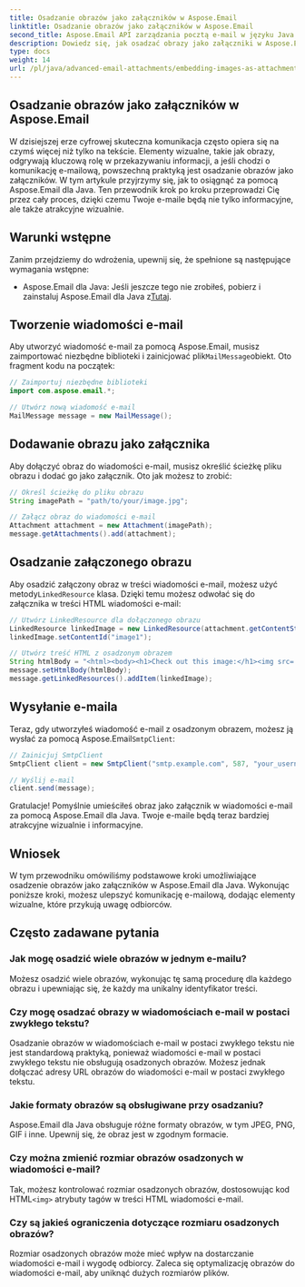 ```yaml
---
title: Osadzanie obrazów jako załączników w Aspose.Email
linktitle: Osadzanie obrazów jako załączników w Aspose.Email
second_title: Aspose.Email API zarządzania pocztą e-mail w języku Java
description: Dowiedz się, jak osadzać obrazy jako załączniki w Aspose.Email dla Java. Ulepsz swoją komunikację e-mailową dzięki angażującym wizualnie treściom.
type: docs
weight: 14
url: /pl/java/advanced-email-attachments/embedding-images-as-attachments/
---
```


## Osadzanie obrazów jako załączników w Aspose.Email

W dzisiejszej erze cyfrowej skuteczna komunikacja często opiera się na czymś więcej niż tylko na tekście. Elementy wizualne, takie jak obrazy, odgrywają kluczową rolę w przekazywaniu informacji, a jeśli chodzi o komunikację e-mailową, powszechną praktyką jest osadzanie obrazów jako załączników. W tym artykule przyjrzymy się, jak to osiągnąć za pomocą Aspose.Email dla Java. Ten przewodnik krok po kroku przeprowadzi Cię przez cały proces, dzięki czemu Twoje e-maile będą nie tylko informacyjne, ale także atrakcyjne wizualnie.

## Warunki wstępne

Zanim przejdziemy do wdrożenia, upewnij się, że spełnione są następujące wymagania wstępne:

-  Aspose.Email dla Java: Jeśli jeszcze tego nie zrobiłeś, pobierz i zainstaluj Aspose.Email dla Java z[Tutaj](https://releases.aspose.com/email/java/).

## Tworzenie wiadomości e-mail

 Aby utworzyć wiadomość e-mail za pomocą Aspose.Email, musisz zaimportować niezbędne biblioteki i zainicjować plik`MailMessage`obiekt. Oto fragment kodu na początek:

```java
// Zaimportuj niezbędne biblioteki
import com.aspose.email.*;

// Utwórz nową wiadomość e-mail
MailMessage message = new MailMessage();
```

## Dodawanie obrazu jako załącznika

Aby dołączyć obraz do wiadomości e-mail, musisz określić ścieżkę pliku obrazu i dodać go jako załącznik. Oto jak możesz to zrobić:

```java
// Określ ścieżkę do pliku obrazu
String imagePath = "path/to/your/image.jpg";

// Załącz obraz do wiadomości e-mail
Attachment attachment = new Attachment(imagePath);
message.getAttachments().add(attachment);
```

## Osadzanie załączonego obrazu

 Aby osadzić załączony obraz w treści wiadomości e-mail, możesz użyć metody`LinkedResource` klasa. Dzięki temu możesz odwołać się do załącznika w treści HTML wiadomości e-mail:

```java
// Utwórz LinkedResource dla dołączonego obrazu
LinkedResource linkedImage = new LinkedResource(attachment.getContentStream(), "image/jpeg");
linkedImage.setContentId("image1");

// Utwórz treść HTML z osadzonym obrazem
String htmlBody = "<html><body><h1>Check out this image:</h1><img src='cid:image1'></body></html>";
message.setHtmlBody(htmlBody);
message.getLinkedResources().addItem(linkedImage);
```

## Wysyłanie e-maila

 Teraz, gdy utworzyłeś wiadomość e-mail z osadzonym obrazem, możesz ją wysłać za pomocą Aspose.Email`SmtpClient`:

```java
// Zainicjuj SmtpClient
SmtpClient client = new SmtpClient("smtp.example.com", 587, "your_username", "your_password");

// Wyślij e-mail
client.send(message);
```

Gratulacje! Pomyślnie umieściłeś obraz jako załącznik w wiadomości e-mail za pomocą Aspose.Email dla Java. Twoje e-maile będą teraz bardziej atrakcyjne wizualnie i informacyjne.

## Wniosek

W tym przewodniku omówiliśmy podstawowe kroki umożliwiające osadzenie obrazów jako załączników w Aspose.Email dla Java. Wykonując poniższe kroki, możesz ulepszyć komunikację e-mailową, dodając elementy wizualne, które przykują uwagę odbiorców.

## Często zadawane pytania

### Jak mogę osadzić wiele obrazów w jednym e-mailu?

Możesz osadzić wiele obrazów, wykonując tę samą procedurę dla każdego obrazu i upewniając się, że każdy ma unikalny identyfikator treści.

### Czy mogę osadzać obrazy w wiadomościach e-mail w postaci zwykłego tekstu?

Osadzanie obrazów w wiadomościach e-mail w postaci zwykłego tekstu nie jest standardową praktyką, ponieważ wiadomości e-mail w postaci zwykłego tekstu nie obsługują osadzonych obrazów. Możesz jednak dołączać adresy URL obrazów do wiadomości e-mail w postaci zwykłego tekstu.

### Jakie formaty obrazów są obsługiwane przy osadzaniu?

Aspose.Email dla Java obsługuje różne formaty obrazów, w tym JPEG, PNG, GIF i inne. Upewnij się, że obraz jest w zgodnym formacie.

### Czy można zmienić rozmiar obrazów osadzonych w wiadomości e-mail?

 Tak, możesz kontrolować rozmiar osadzonych obrazów, dostosowując kod HTML`<img>` atrybuty tagów w treści HTML wiadomości e-mail.

### Czy są jakieś ograniczenia dotyczące rozmiaru osadzonych obrazów?

Rozmiar osadzonych obrazów może mieć wpływ na dostarczanie wiadomości e-mail i wygodę odbiorcy. Zaleca się optymalizację obrazów do wiadomości e-mail, aby uniknąć dużych rozmiarów plików.